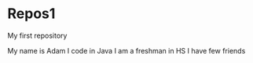 # Repos1
My first repository

My name is Adam
I code in Java
I am a freshman in HS
I have few friends
